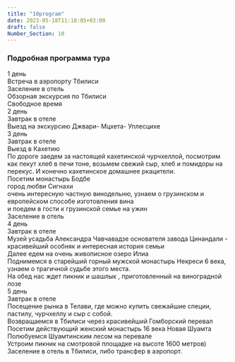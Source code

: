 ```yaml
---
title: "10program"
date: 2023-05-18T11:18:05+03:00
draft: false
Number_Section: 10
---
```


### Подробная программа тура ###


1 день  
Встреча в аэропорту Тбилиси  
Заселение в отель  
Обзорная экскурсия по Тбилиси  
Свободное время  
2 день  
Завтрак в отеле  
Выезд на экскурсию Джвари- Мцхета- Уплесцихе  
3 день  
Завтрак в отеле  
Выезд в Кахетию  
По дороге заедем за настоящей кахетинской чурчхеллой, посмотрим как пекут хлеб в печи тоне, возьмем свежий сыр, хлеб и помидоры на перекус. И конечно кахетинское домашнее ркацители.  
Посетим монастырь Бодбе  
город любви Сигнахи  
очень интересную частную винодельню, узнаем о грузинском и европейском способе изготовления вина  
и поедем в гости к грузинской семье на ужин  
Заселение в отель  
4 день  
Завтрак в отеле  
Музей усадьба Александра Чавчавадзе основателя завода Цинандали - красивейший особняк и интересная история семьи  
Далее едем на очень живописное озеро Илиа  
Поднимемся в старейший горный мужской монастырь Некреси 6 века, узнаем о трагичной судьбе этого места.  
На обед нас ждет пикник и шашлык , приготовленный на виноградной лозе  
5 день  
Завтрак в отеле  
Посещение рынка в Телави, где можно купить свежайшие специи, пастилу, чурчхеллу и сыр с собой.  
Возвращаемся в Тбилиси через красивейший Гомборский перевал  
Посетим действующий женский монастырь 16 века Новая Шуамта  
Полюбуемся Шуамтинским лесом на перевале  
Устроим пикник на смотровой площадке на высоте 1600 метров)  
Заселение в отель в Тбилиси, либо трансфер в аэропорт.